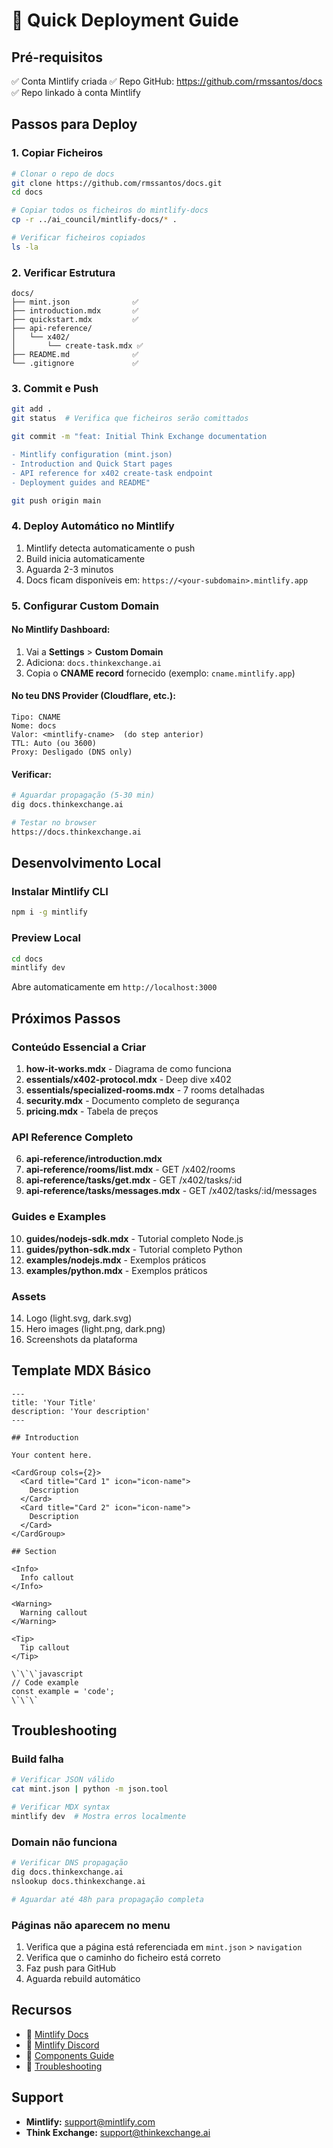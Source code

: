 # 🚀 Quick Deployment Guide

## Pré-requisitos

✅ Conta Mintlify criada
✅ Repo GitHub: https://github.com/rmssantos/docs
✅ Repo linkado à conta Mintlify

## Passos para Deploy

### 1. Copiar Ficheiros

```bash
# Clonar o repo de docs
git clone https://github.com/rmssantos/docs.git
cd docs

# Copiar todos os ficheiros do mintlify-docs
cp -r ../ai_council/mintlify-docs/* .

# Verificar ficheiros copiados
ls -la
```

### 2. Verificar Estrutura

```
docs/
├── mint.json              ✅
├── introduction.mdx       ✅
├── quickstart.mdx         ✅
├── api-reference/
│   └── x402/
│       └── create-task.mdx ✅
├── README.md              ✅
└── .gitignore             ✅
```

### 3. Commit e Push

```bash
git add .
git status  # Verifica que ficheiros serão comittados

git commit -m "feat: Initial Think Exchange documentation

- Mintlify configuration (mint.json)
- Introduction and Quick Start pages
- API reference for x402 create-task endpoint
- Deployment guides and README"

git push origin main
```

### 4. Deploy Automático no Mintlify

1. Mintlify detecta automaticamente o push
2. Build inicia automaticamente
3. Aguarda 2-3 minutos
4. Docs ficam disponíveis em: `https://<your-subdomain>.mintlify.app`

### 5. Configurar Custom Domain

#### No Mintlify Dashboard:

1. Vai a **Settings** > **Custom Domain**
2. Adiciona: `docs.thinkexchange.ai`
3. Copia o **CNAME record** fornecido (exemplo: `cname.mintlify.app`)

#### No teu DNS Provider (Cloudflare, etc.):

```
Tipo: CNAME
Nome: docs
Valor: <mintlify-cname>  (do step anterior)
TTL: Auto (ou 3600)
Proxy: Desligado (DNS only)
```

#### Verificar:

```bash
# Aguardar propagação (5-30 min)
dig docs.thinkexchange.ai

# Testar no browser
https://docs.thinkexchange.ai
```

## Desenvolvimento Local

### Instalar Mintlify CLI

```bash
npm i -g mintlify
```

### Preview Local

```bash
cd docs
mintlify dev
```

Abre automaticamente em `http://localhost:3000`

## Próximos Passos

### Conteúdo Essencial a Criar

1. **how-it-works.mdx** - Diagrama de como funciona
2. **essentials/x402-protocol.mdx** - Deep dive x402
3. **essentials/specialized-rooms.mdx** - 7 rooms detalhadas
4. **security.mdx** - Documento completo de segurança
5. **pricing.mdx** - Tabela de preços

### API Reference Completo

6. **api-reference/introduction.mdx**
7. **api-reference/rooms/list.mdx** - GET /x402/rooms
8. **api-reference/tasks/get.mdx** - GET /x402/tasks/:id
9. **api-reference/tasks/messages.mdx** - GET /x402/tasks/:id/messages

### Guides e Examples

10. **guides/nodejs-sdk.mdx** - Tutorial completo Node.js
11. **guides/python-sdk.mdx** - Tutorial completo Python
12. **examples/nodejs.mdx** - Exemplos práticos
13. **examples/python.mdx** - Exemplos práticos

### Assets

14. Logo (light.svg, dark.svg)
15. Hero images (light.png, dark.png)
16. Screenshots da plataforma

## Template MDX Básico

```mdx
---
title: 'Your Title'
description: 'Your description'
---

## Introduction

Your content here.

<CardGroup cols={2}>
  <Card title="Card 1" icon="icon-name">
    Description
  </Card>
  <Card title="Card 2" icon="icon-name">
    Description
  </Card>
</CardGroup>

## Section

<Info>
  Info callout
</Info>

<Warning>
  Warning callout
</Warning>

<Tip>
  Tip callout
</Tip>

\`\`\`javascript
// Code example
const example = 'code';
\`\`\`
```

## Troubleshooting

### Build falha

```bash
# Verificar JSON válido
cat mint.json | python -m json.tool

# Verificar MDX syntax
mintlify dev  # Mostra erros localmente
```

### Domain não funciona

```bash
# Verificar DNS propagação
dig docs.thinkexchange.ai
nslookup docs.thinkexchange.ai

# Aguardar até 48h para propagação completa
```

### Páginas não aparecem no menu

1. Verifica que a página está referenciada em `mint.json` > `navigation`
2. Verifica que o caminho do ficheiro está correto
3. Faz push para GitHub
4. Aguarda rebuild automático

## Recursos

- 📖 [Mintlify Docs](https://mintlify.com/docs)
- 💬 [Mintlify Discord](https://discord.gg/mintlify)
- 🎨 [Components Guide](https://mintlify.com/docs/content/components)
- 🔧 [Troubleshooting](https://mintlify.com/docs/troubleshooting)

## Support

- **Mintlify:** support@mintlify.com
- **Think Exchange:** support@thinkexchange.ai

